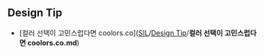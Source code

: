 ## Design Tip

- [컬러 선택이 고민스럽다면 coolors.co]([SIL](https://github.com/boarderYuki/SIL)/[Design Tip](https://github.com/boarderYuki/SIL/tree/master/Design%20Tip)/**컬러 선택이 고민스럽다면 coolors.co.md**)

